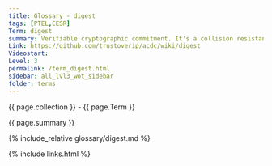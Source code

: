 ```yaml
---
title: Glossary - digest
tags: [PTEL,CESR]
Term: digest
summary: Verifiable cryptographic commitment. It's a collision resistant hash of content
Link: https://github.com/trustoverip/acdc/wiki/digest
Videostart: 
Level: 3
permalink: /term_digest.html
sidebar: all_lvl3_wot_sidebar
folder: terms
---
```


{{ page.collection }} - {{ page.Term }}

   {{ page.summary }}

{% include_relative glossary/digest.md %}

 {% include links.html %} 
